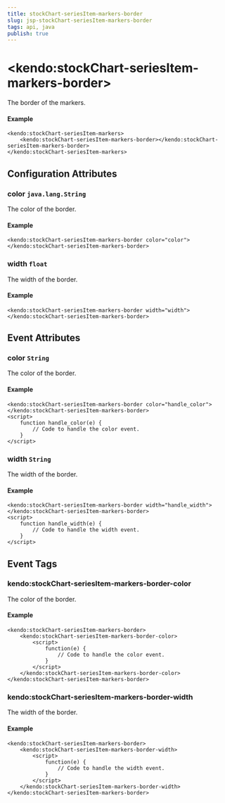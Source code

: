 ```yaml
---
title: stockChart-seriesItem-markers-border
slug: jsp-stockChart-seriesItem-markers-border
tags: api, java
publish: true
---
```


# \<kendo:stockChart-seriesItem-markers-border\>

The border of the markers.

#### Example
    <kendo:stockChart-seriesItem-markers>
        <kendo:stockChart-seriesItem-markers-border></kendo:stockChart-seriesItem-markers-border>
    </kendo:stockChart-seriesItem-markers>

## Configuration Attributes

### color `java.lang.String`

The color of the border.

#### Example
    <kendo:stockChart-seriesItem-markers-border color="color">
    </kendo:stockChart-seriesItem-markers-border>

### width `float`

The width of the border.

#### Example
    <kendo:stockChart-seriesItem-markers-border width="width">
    </kendo:stockChart-seriesItem-markers-border>


## Event Attributes

### color `String`

The color of the border.


#### Example
    <kendo:stockChart-seriesItem-markers-border color="handle_color">
    </kendo:stockChart-seriesItem-markers-border>
    <script>
        function handle_color(e) {
            // Code to handle the color event.
        }
    </script>

### width `String`

The width of the border.


#### Example
    <kendo:stockChart-seriesItem-markers-border width="handle_width">
    </kendo:stockChart-seriesItem-markers-border>
    <script>
        function handle_width(e) {
            // Code to handle the width event.
        }
    </script>

## Event Tags

### kendo:stockChart-seriesItem-markers-border-color

The color of the border.


#### Example
    <kendo:stockChart-seriesItem-markers-border>
        <kendo:stockChart-seriesItem-markers-border-color>
            <script>
                function(e) {
                    // Code to handle the color event.
                }
            </script>
        </kendo:stockChart-seriesItem-markers-border-color>
    </kendo:stockChart-seriesItem-markers-border>

### kendo:stockChart-seriesItem-markers-border-width

The width of the border.


#### Example
    <kendo:stockChart-seriesItem-markers-border>
        <kendo:stockChart-seriesItem-markers-border-width>
            <script>
                function(e) {
                    // Code to handle the width event.
                }
            </script>
        </kendo:stockChart-seriesItem-markers-border-width>
    </kendo:stockChart-seriesItem-markers-border>

 
